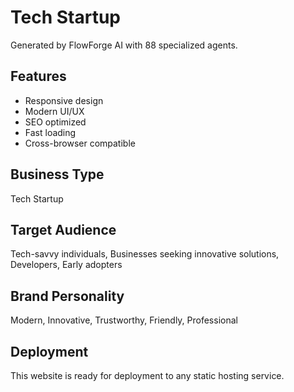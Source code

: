 # Tech Startup

Generated by FlowForge AI with 88 specialized agents.

## Features
- Responsive design
- Modern UI/UX
- SEO optimized
- Fast loading
- Cross-browser compatible

## Business Type
Tech Startup

## Target Audience
Tech-savvy individuals, Businesses seeking innovative solutions, Developers, Early adopters

## Brand Personality
Modern, Innovative, Trustworthy, Friendly, Professional

## Deployment
This website is ready for deployment to any static hosting service.
